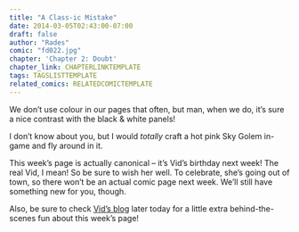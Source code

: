 ```yaml
---
title: "A Class-ic Mistake"
date: 2014-03-05T02:43:00-07:00
draft: false
author: "Rades"
comic: "fd022.jpg"
chapter: 'Chapter 2: Doubt'
chapter_link: CHAPTERLINKTEMPLATE
tags: TAGSLISTTEMPLATE
related_comics: RELATEDCOMICTEMPLATE
---
```


We don’t use colour in our pages that often, but man, when we do, it’s sure a nice contrast with the black &amp; white panels!


I don’t know about you, but I would *totally* craft a hot pink Sky Golem in-game and fly around in it. 


This week’s page is actually canonical – it’s Vid’s birthday next week! The real Vid, I mean! So be sure to wish her well. To celebrate, she’s going out of town, so there won’t be an actual comic page next week. We’ll still have something new for you, though.


Also, be sure to check [Vid’s blog](http://manalicious.wordpress.com/) later today for a little extra behind-the-scenes fun about this week’s page!

